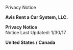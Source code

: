 Privacy Notice

**Avis Rent a Car System, LLC.**

**Privacy Notice**  
Notice Last Updated: 1/30/17

**United States / Canada**